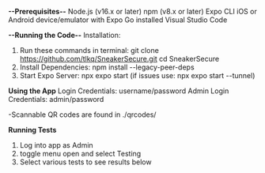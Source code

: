 **--Prerequisites--**
Node.js (v16.x or later)
npm (v8.x or later)
Expo CLI
iOS or Android device/emulator with Expo Go installed
Visual Studio Code

**--Running the Code--**
Installation:
1. Run these commands in terminal:
   git clone https://github.com/tlkq/SneakerSecure.git
   cd SneakerSecure
2. Install Dependencies:
   npm install --legacy-peer-deps
3. Start Expo Server:
   npx expo start
   (if issues use: npx expo start --tunnel)

**Using the App**
Login Credentials:
username/password
Admin Login Credentials:
admin/password

-Scannable QR codes are found in ./qrcodes/

**Running Tests**
1. Log into app as Admin
2. toggle menu open and select Testing
3. Select various tests to see results below

